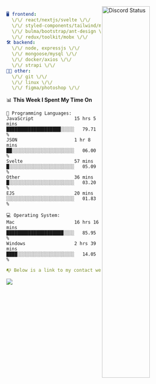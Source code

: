 
<a href="https://discord.com/users/279302975371870218" target="_blank">
    <img width="50%" align="right" alt="Discord Status" src="https://lanyard.cnrad.dev/api/279302975371870218?bg=161B22&borderRadius=5px%205px%200%200&hideTimestamp=true&idleMessage=Just%20chillin%27%20at%20the%20moment&animated=true">
</a>

```yaml
🖥️ frontend: 
  \/\/ react/nextjs/svelte \/\/
  \/\/ styled-components/tailwind/mui/
  \/\/ bulma/bootstrap/ant-design \/\/
  \/\/ redux/toolkit/mobx \/\/
🛠 backend: 
  \/\/ node, expressjs \/\/
  \/\/ mongoose/mysql \/\/
  \/\/ docker/axios \/\/
  \/\/ strapi \/\/
👨‍💻 other: 
  \/\/ git \/\/ 
  \/\/ linux \/\/
  \/\/ figma/photoshop \/\/
```
<!--START_SECTION:waka-->
📊 **This Week I Spent My Time On** 

```text
💬 Programming Languages: 
JavaScript               15 hrs 5 mins       ████████████████████░░░░░   79.71 % 
JSON                     1 hr 8 mins         ██░░░░░░░░░░░░░░░░░░░░░░░   06.00 % 
Svelte                   57 mins             █░░░░░░░░░░░░░░░░░░░░░░░░   05.09 % 
Other                    36 mins             █░░░░░░░░░░░░░░░░░░░░░░░░   03.20 % 
EJS                      20 mins             ░░░░░░░░░░░░░░░░░░░░░░░░░   01.83 % 

💻 Operating System: 
Mac                      16 hrs 16 mins      █████████████████████░░░░   85.95 % 
Windows                  2 hrs 39 mins       ████░░░░░░░░░░░░░░░░░░░░░   14.05 % 
```


<!--END_SECTION:waka-->
```yaml
📭 Below is a link to my contact website 
```
<a href="https://vk.cc/cg0vfb" target="_black"> <img src="https://img.shields.io/badge/website-161B22?style=for-the-badge&logo=About.me&logoColor=white"></img> <a/>
